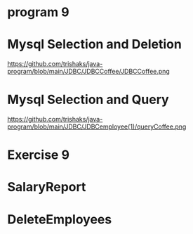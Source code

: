 # program 9
# Mysql Selection and Deletion 
https://github.com/trishaks/java-program/blob/main/JDBC/JDBCCoffee/JDBCCoffee.png

# Mysql Selection and Query
https://github.com/trishaks/java-program/blob/main/JDBC/JDBCemployee(1)/queryCoffee.png

# Exercise 9
# SalaryReport

# DeleteEmployees
